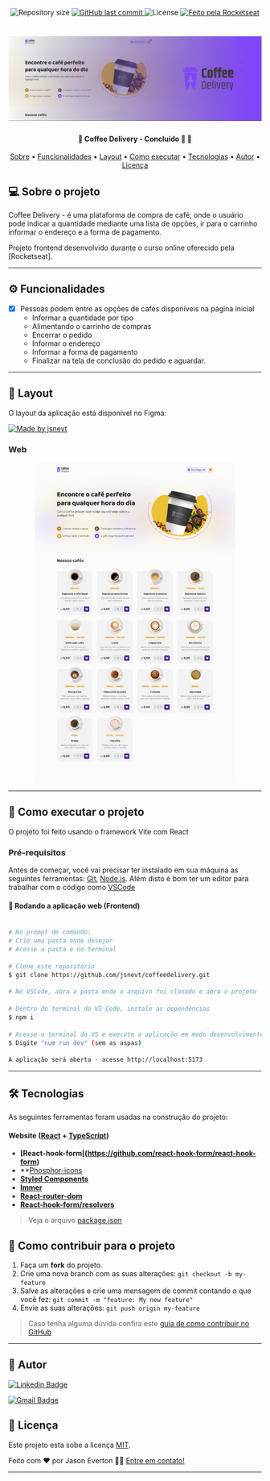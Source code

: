 <p align="center">
 <img alt="Repository size" src="https://img.shields.io/github/repo-size/jsnevt/coffeedelivery">
  
  <a href="https://github.com/jsnevt/README-coffeedelivery/commits/master">
    <img alt="GitHub last commit" src="https://img.shields.io/github/last-commit/jsnevt/coffeedelivery">
  </a>
    
   <img alt="License" src="https://img.shields.io/badge/license-MIT-brightgreen">

  <a href="https://rocketseat.com.br">
    <img alt="Feito pela Rocketseat" src="https://img.shields.io/badge/feito%20por-Rocketseat-%237519C1">
  </a>
</p>

<h1 align="center">
    <img alt="Desafio Frontend" title="#desafiofrontend" src="./img/banner.png" />
</h1>

<h4 align="center"> 
	🚧  Coffee Delivery - Concluído 🚀 🚧
</h4>

<p align="center">
 <a href="#-sobre-o-projeto">Sobre</a> •
 <a href="#-funcionalidades">Funcionalidades</a> •
 <a href="#-layout">Layout</a> • 
 <a href="#-como-executar-o-projeto">Como executar</a> • 
 <a href="#-tecnologias">Tecnologias</a> • 
 <a href="#-autor">Autor</a> • 
 <a href="#user-content--licença">Licença</a>
</p>

## 💻 Sobre o projeto

Coffee Delivery - é uma plataforma de compra de café, onde o usuário pode indicar a quantidade mediante uma lista de opções, ir para o carrinho
informar o endereço e a forma de pagamento. 

Projeto frontend desenvolvido durante o curso online oferecido pela [Rocketseat].

---

## ⚙️ Funcionalidades

- [x] Pessoas podem entre as opções de cafés disponíveis na página inicial
	- Informar a quantidade por tipo
	- Alimentando o carrinho de compras
	- Encerrar o pedido
	- Informar o endereço
	- Informar a forma de pagamento
	- Finalizar na tela de conclusão do pedido e aguardar.

---

## 🎨 Layout

O layout da aplicação está disponível no Figma:

<a href="https://www.figma.com/file/6Nmurzq068xmcLktqZOW6A/Coffee-Delivery-(Copy)?type=design&node-id=2-1550&mode=design&t=bwcMsoxaflY8cZVO-0">
  <img alt="Made by jsnevt" src="https://img.shields.io/badge/Acessar%20Layout%20-Figma-%2304D361">
</a>

### Web

<p align="center" style="display: flex; align-items: flex-start; justify-content: center;">
  <img alt="Appfrontend" title="#Appfrontend" src="./img/Coffee%20Delivery%20-%20Home.png" width="400px">

</p>

---

## 🚀 Como executar o projeto

O projeto foi feito usando o framework Vite com React 


### Pré-requisitos

Antes de começar, você vai precisar ter instalado em sua máquina as seguintes ferramentas:
[Git](https://git-scm.com), 
[Node.js](https://nodejs.org/en/). 
Além disto é bom ter um editor para trabalhar com o código como [VSCode](https://code.visualstudio.com/)

#### 🧭 Rodando a aplicação web (Frontend)

```bash

# No prompt de comando:
# Crie uma pasta onde desejar
# Acesse a pasta e no terminal

# Clone este repositório
$ git clone https://github.com/jsnevt/coffeedelivery.git

# No VSCode, abra a pasta onde o arquivo foi clonado e abra o projeto

# Dentro do terminal do VS Code, instale as dependências
$ npm i

# Acesse o terminal do VS e execute a aplicação em modo desenvolvimento
$ Digite "num run dev" (sem as aspas)

A aplicação será aberta - acesse http://localhost:5173

```
---

## 🛠 Tecnologias

As seguintes ferramentas foram usadas na construção do projeto:

#### **Website**  ([React](https://reactjs.org/)  +  [TypeScript](https://www.typescriptlang.org/))

-   **[React-hook-form[(https://github.com/react-hook-form/react-hook-form)**
-   **[Phosphor-icons](https://github.com/phosphor-icons/react)
-   **[Styled Components](https://github.com/styled-components/styled-components)**
-   **[Immer](https://github.com/immerjs/immer)**
-   **[React-router-dom](https://github.com/remix-run/react-router)**
-   **[React-hook-form/resolvers](https://github.com/react-hook-form/resolvers)**


> Veja o arquivo  [package.json](https://github.com/JsnEvt/coffeedelivery/blob/main/package.json)


## 💪 Como contribuir para o projeto

1. Faça um **fork** do projeto.
2. Crie uma nova branch com as suas alterações: `git checkout -b my-feature`
3. Salve as alterações e crie uma mensagem de commit contando o que você fez: `git commit -m "feature: My new feature"`
4. Envie as suas alterações: `git push origin my-feature`
> Caso tenha alguma dúvida confira este [guia de como contribuir no GitHub](./CONTRIBUTING.md)

---

## 🦸 Autor

[![Linkedin Badge](https://img.shields.io/badge/-Jason-blue?style=flat-square&logo=Linkedin&logoColor=white&link=https://www.linkedin.com/in/jason-everton-041226223/)](https://www.linkedin.com/in/jason-everton-041226223/)

[![Gmail Badge](https://img.shields.io/badge/-jasonemsw10@gmail.com-c14438?style=flat-square&logo=Gmail&logoColor=white&link=mailto:jasonemsw10@gmail.com)](mailto:jasonemsw10@gmail.com)


## 📝 Licença

Este projeto esta sobe a licença [MIT](./LICENSE).

Feito com ❤️ por Jason Everton 👋🏽 [Entre em contato!](https://www.linkedin.com/in/jason-everton-041226223/)

---



